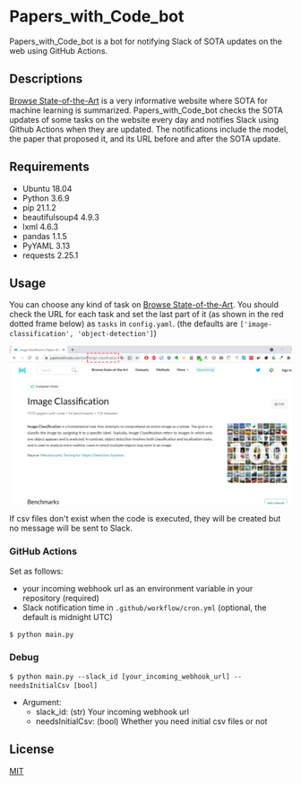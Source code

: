 # Papers_with_Code_bot

Papers_with_Code_bot is a bot for notifying Slack of SOTA updates on the web using GitHub Actions.

## Descriptions

[Browse State-of-the-Art](https://paperswithcode.com/sota) is a very informative website where SOTA for machine learning is summarized. Papers_with_Code_bot checks the SOTA updates of some tasks on the website every day and notifies Slack using Github Actions when they are updated. The notifications include the model, the paper that proposed it, and its URL before and after the SOTA update.


## Requirements

- Ubuntu 18.04
- Python 3.6.9
- pip 21.1.2
- beautifulsoup4 4.9.3
- lxml 4.6.3
- pandas 1.1.5
- PyYAML 3.13
- requests 2.25.1

## Usage

You can choose any kind of task on [Browse State-of-the-Art](https://paperswithcode.com/sota). You should check the URL for each task and set the last part of it (as shown in the red dotted frame below) as `tasks` in `config.yaml`. (the defaults are `['image-classification', 'object-detection']`)

![last_part_of_url](last_part_of_url.png)

If csv files don't exist when the code is executed, they will be created but no message will be sent to Slack.
### GitHub Actions

Set as follows:

- your incoming webhook url as an environment variable in your repository (required)
- Slack notification time in `.github/workflow/cron.yml` (optional, the default is midnight UTC)

```
$ python main.py
```

### Debug

```
$ python main.py --slack_id [your_incoming_webhook_url] --needsInitialCsv [bool]
```

- Argument: 
    - slack_id: (str) Your incoming webhook url
    - needsInitialCsv: (bool) Whether you need initial csv files or not

## License

[MIT](https://choosealicense.com/licenses/mit/)
